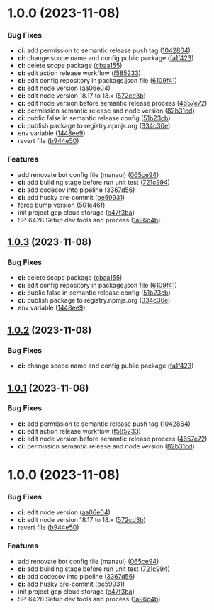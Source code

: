 # 1.0.0 (2023-11-08)


### Bug Fixes

* **ci:** add permission to semantic release push tag ([1042864](https://github.com/xponential-asia/medusa-plugin-file-cloud-storage/commit/1042864af312b28b920e27621400eb1a0e959ad2))
* **ci:** change scope name and config public package ([fa1f423](https://github.com/xponential-asia/medusa-plugin-file-cloud-storage/commit/fa1f42318e6a9ab3179ef0f5b2d07a85587a6fa5))
* **ci:** delete scope package ([cbaa155](https://github.com/xponential-asia/medusa-plugin-file-cloud-storage/commit/cbaa155850d4d7cc14293b6d05a52c715f64c462))
* **ci:** edit action release workflow ([f585233](https://github.com/xponential-asia/medusa-plugin-file-cloud-storage/commit/f5852331a2d471cdc666465f1eac5c2984a2f87c))
* **ci:** edit config repository in package.json file ([6109f41](https://github.com/xponential-asia/medusa-plugin-file-cloud-storage/commit/6109f418e4b2d7fca86662d5ec9f17332a705d74))
* **ci:** edit node version ([aa06e04](https://github.com/xponential-asia/medusa-plugin-file-cloud-storage/commit/aa06e048a83a33b64a05bc8fc702428d42a332fd))
* **ci:** edit node version 18.17 to 18.x ([572cd3b](https://github.com/xponential-asia/medusa-plugin-file-cloud-storage/commit/572cd3b2362733ae365573518267a540c8908637))
* **ci:** edit node version before semantic release process ([4657e72](https://github.com/xponential-asia/medusa-plugin-file-cloud-storage/commit/4657e72bffa2f8d1646e8a158d14012a89486024))
* **ci:** permission semantic release and node version ([82b31cd](https://github.com/xponential-asia/medusa-plugin-file-cloud-storage/commit/82b31cdc59d1631f39f47a55351f59fd9c55ce4b))
* **ci:** public false in semantic release config ([51b23cb](https://github.com/xponential-asia/medusa-plugin-file-cloud-storage/commit/51b23cbd111cfa6d19298347ac5738908e073896))
* **ci:** publish package to registry.npmjs.org ([334c30e](https://github.com/xponential-asia/medusa-plugin-file-cloud-storage/commit/334c30e1b698891bd126ea171bcffe5277e47262))
* env variable ([1448ee9](https://github.com/xponential-asia/medusa-plugin-file-cloud-storage/commit/1448ee986d389cd26a5a084c6f57575fdc79ae61))
* revert file ([b944e50](https://github.com/xponential-asia/medusa-plugin-file-cloud-storage/commit/b944e5015c392aa89803c279472e8be008cb5103))


### Features

* add renovate bot config file (manaul) ([065ce94](https://github.com/xponential-asia/medusa-plugin-file-cloud-storage/commit/065ce940a6f556c83bf5fa2eccb1db74fd2e5ec6))
* **ci:** add building stage before run unit test ([721c994](https://github.com/xponential-asia/medusa-plugin-file-cloud-storage/commit/721c99455d157b4f6f6162e9372d2f98803784ec))
* **ci:** add codecov into pipeline ([3367d56](https://github.com/xponential-asia/medusa-plugin-file-cloud-storage/commit/3367d5649b5dd56f567cb4a8dd98fec2cc56b05d))
* **ci:** add husky pre-commit ([be59931](https://github.com/xponential-asia/medusa-plugin-file-cloud-storage/commit/be5993134826f61c707f804a3d9199507c3eb236))
* force bump version ([501e46f](https://github.com/xponential-asia/medusa-plugin-file-cloud-storage/commit/501e46fec9faba68866dc4b01b391ec702e19b5d))
* init project gcp cloud storage ([e47f3ba](https://github.com/xponential-asia/medusa-plugin-file-cloud-storage/commit/e47f3babc9342d2992f26bb3d311f04440395f00))
* SP-6428 Setup dev tools and process ([1a96c4b](https://github.com/xponential-asia/medusa-plugin-file-cloud-storage/commit/1a96c4b5db26bf59728dea5f4b380fd3d3f3cc11))

## [1.0.3](https://github.com/xponential-asia/medusa-plugin-file-cloud-storage/compare/v1.0.2...v1.0.3) (2023-11-08)


### Bug Fixes

* **ci:** delete scope package ([cbaa155](https://github.com/xponential-asia/medusa-plugin-file-cloud-storage/commit/cbaa155850d4d7cc14293b6d05a52c715f64c462))
* **ci:** edit config repository in package.json file ([6109f41](https://github.com/xponential-asia/medusa-plugin-file-cloud-storage/commit/6109f418e4b2d7fca86662d5ec9f17332a705d74))
* **ci:** public false in semantic release config ([51b23cb](https://github.com/xponential-asia/medusa-plugin-file-cloud-storage/commit/51b23cbd111cfa6d19298347ac5738908e073896))
* **ci:** publish package to registry.npmjs.org ([334c30e](https://github.com/xponential-asia/medusa-plugin-file-cloud-storage/commit/334c30e1b698891bd126ea171bcffe5277e47262))
* env variable ([1448ee9](https://github.com/xponential-asia/medusa-plugin-file-cloud-storage/commit/1448ee986d389cd26a5a084c6f57575fdc79ae61))

## [1.0.2](https://github.com/xponential-asia/medusa-plugin-file-cloud-storage/compare/v1.0.1...v1.0.2) (2023-11-08)


### Bug Fixes

* **ci:** change scope name and config public package ([fa1f423](https://github.com/xponential-asia/medusa-plugin-file-cloud-storage/commit/fa1f42318e6a9ab3179ef0f5b2d07a85587a6fa5))

## [1.0.1](https://github.com/xponential-asia/medusa-plugin-file-cloud-storage/compare/v1.0.0...v1.0.1) (2023-11-08)


### Bug Fixes

* **ci:** add permission to semantic release push tag ([1042864](https://github.com/xponential-asia/medusa-plugin-file-cloud-storage/commit/1042864af312b28b920e27621400eb1a0e959ad2))
* **ci:** edit action release workflow ([f585233](https://github.com/xponential-asia/medusa-plugin-file-cloud-storage/commit/f5852331a2d471cdc666465f1eac5c2984a2f87c))
* **ci:** edit node version before semantic release process ([4657e72](https://github.com/xponential-asia/medusa-plugin-file-cloud-storage/commit/4657e72bffa2f8d1646e8a158d14012a89486024))
* **ci:** permission semantic release and node version ([82b31cd](https://github.com/xponential-asia/medusa-plugin-file-cloud-storage/commit/82b31cdc59d1631f39f47a55351f59fd9c55ce4b))

# 1.0.0 (2023-11-08)


### Bug Fixes

* **ci:** edit node version ([aa06e04](https://github.com/xponential-asia/medusa-plugin-file-cloud-storage/commit/aa06e048a83a33b64a05bc8fc702428d42a332fd))
* **ci:** edit node version 18.17 to 18.x ([572cd3b](https://github.com/xponential-asia/medusa-plugin-file-cloud-storage/commit/572cd3b2362733ae365573518267a540c8908637))
* revert file ([b944e50](https://github.com/xponential-asia/medusa-plugin-file-cloud-storage/commit/b944e5015c392aa89803c279472e8be008cb5103))


### Features

* add renovate bot config file (manaul) ([065ce94](https://github.com/xponential-asia/medusa-plugin-file-cloud-storage/commit/065ce940a6f556c83bf5fa2eccb1db74fd2e5ec6))
* **ci:** add building stage before run unit test ([721c994](https://github.com/xponential-asia/medusa-plugin-file-cloud-storage/commit/721c99455d157b4f6f6162e9372d2f98803784ec))
* **ci:** add codecov into pipeline ([3367d56](https://github.com/xponential-asia/medusa-plugin-file-cloud-storage/commit/3367d5649b5dd56f567cb4a8dd98fec2cc56b05d))
* **ci:** add husky pre-commit ([be59931](https://github.com/xponential-asia/medusa-plugin-file-cloud-storage/commit/be5993134826f61c707f804a3d9199507c3eb236))
* init project gcp cloud storage ([e47f3ba](https://github.com/xponential-asia/medusa-plugin-file-cloud-storage/commit/e47f3babc9342d2992f26bb3d311f04440395f00))
* SP-6428 Setup dev tools and process ([1a96c4b](https://github.com/xponential-asia/medusa-plugin-file-cloud-storage/commit/1a96c4b5db26bf59728dea5f4b380fd3d3f3cc11))
